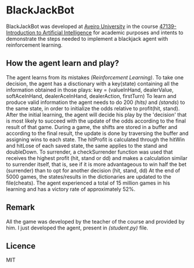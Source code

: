 # BlackJackBot

BlackJackBot was developed at [Aveiro University](https://www.ua.pt) in the course [47139-Introduction to Artificial Intelligence](http://www.ua.pt/ensino/uc/28http://www.ua.pt/ensino/uc/2494) for academic purposes and intents to demonstrate the steps needed to implement a blackjack agent with reinforcement learning.

## How the agent learn and play?

The agent learns from its mistakes *(Reinforcement Learning)*.
To take one decision, the agent has a disctionary with a key(state) containing all the information obtained in those plays:
key = (valueInHand, dealerValue, softAceInHand, dealerAceInHand, dealerAction, firstTurn)
To learn and produce valid information the agent needs to do 200 *(hits)* and *(stands*) to the same state, in order to initialize the odds relative to profit(hit, stand).
After the initial learning, the agent will decide his play by the 'decision' that is most likely to succeed with the update of the odds according to the final result of that game.
During a game, the shifts are stored in a buffer and according to the final result, the update is done by traversing the buffer and assigning wins to each state.
The hitProfit is calculated through the hitWin and hitLose of each saved state, the same applies to the stand and doubleDown.
To surrender, a checkSurrender function was used that receives the highest profit (hit, stand or dd) and makes a calculation similar to surrender itself, that is, see if it is more advantageous to win half the bet (surrender) than to opt for another decision (hit, stand, dd)
At the end of 5000 games, the states/results in the dictionaries are updated to the file(cheats).
The agent experienced a total of 15 million games in his learning and has a victory rate of approximately 52%.

## Remark

All the game was developed by the teacher of the course and provided by him. I just developed the agent, present in *(student.py)* file.

## Licence

MIT